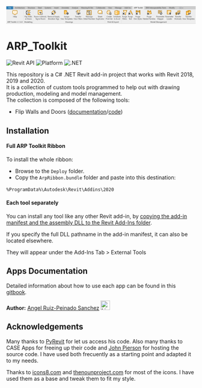 <img src="https://github.com/angelrps/ARP_Toolkit/blob/master/img/ARP_Toolkit_Ribbon.PNG">

# ARP_Toolkit

![Revit API](https://img.shields.io/badge/Revit%20API-2020-blue.svg)
![Platform](https://img.shields.io/badge/platform-Windows-lightgray.svg)
![.NET](https://img.shields.io/badge/.NET-4.7-blue.svg)

This repository is a C# .NET Revit add-in project that works with Revit 2018, 2019 and 2020.<br>
It is a collection of custom tools programmed to help out with drawing production, modeling and model management.<br>
The collection is composed of the following tools:
- Flip Walls and Doors ([documentation](https://angelruizpeinado.gitbook.io/arp-toolkit/tools/flip-walls-or-doors)/[code](https://github.com/angelrps/ARP_Toolkit/tree/master/2020/Flip/VS_Flip))

## Installation
#### Full ARP Toolkit Ribbon
To install the whole ribbon:
- Browse to the ```Deploy``` folder.
- Copy the ```ArpRibbon.bundle``` folder and paste into this destination:

```%ProgramData%\Autodesk\Revit\Addins\2020```
#### Each tool separately 
You can install any tool like any other Revit add-in,
by [copying the add-in manifest and the assembly DLL to the Revit Add-Ins folder](http://help.autodesk.com/view/RVT/2019/ENU/?guid=Revit_API_Revit_API_Developers_Guide_Introduction_Add_In_Integration_Add_in_Registration_html).

If you specify the full DLL pathname in the add-in manifest, it can also be located elsewhere.

They will appear under the Add-Ins Tab > External Tools

## Apps Documentation
Detailed information about how to use each app can be found in this [gitbook](https://angelruizpeinado.gitbook.io/arp-toolkit/).

**Author:** [Angel Ruiz-Peinado Sanchez](https://www.linkedin.com/in/angelruizpeinado/)   [<img src="https://github.com/angelrps/MasterDataScience_FinalProject/blob/master/img/linkedin-icon.jpg" width="25" height="25" title="Linkedin Logo">](https://www.linkedin.com/in/angelruizpeinado/)

## Acknowledgements

Many thanks to [PyRevit](https://github.com/eirannejad/pyRevit) for let us access his code. Also many thanks to CASE Apps for freeing up their code and [John Pierson](https://github.com/johnpierson/case-apps) for hosting the source code. I have used both frecuently as a starting point and adapted it to my needs. 

Thanks to [icons8.com](https://icons8.com) and [thenounproject.com](https://thenounproject.com/) for most of the icons. I have used them as a base and tweak them to fit my style.
